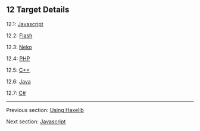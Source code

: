 ## 12 Target Details

12.1: [Javascript](target-javascript.md)

12.2: [Flash](target-flash.md)

12.3: [Neko](#)

12.4: [PHP](#)

12.5: [C++](#)

12.6: [Java](#)

12.7: [C#](#)

---

Previous section: [Using Haxelib](haxelib-using.md)

Next section: [Javascript](target-javascript.md)
